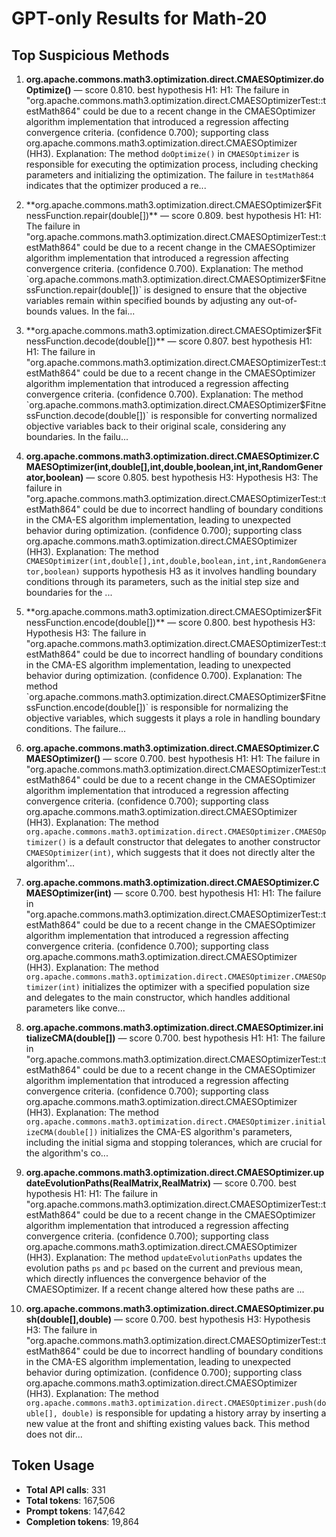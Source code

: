 # GPT-only Results for Math-20

## Top Suspicious Methods

1. **org.apache.commons.math3.optimization.direct.CMAESOptimizer.doOptimize()** — score 0.810. best hypothesis H1: H1: The failure in "org.apache.commons.math3.optimization.direct.CMAESOptimizerTest::testMath864" could be due to a recent change in the CMAESOptimizer algorithm implementation that introduced a regression affecting convergence criteria. (confidence 0.700); supporting class org.apache.commons.math3.optimization.direct.CMAESOptimizer (HH3).
    Explanation: The method `doOptimize()` in `CMAESOptimizer` is responsible for executing the optimization process, including checking parameters and initializing the optimization. The failure in `testMath864` indicates that the optimizer produced a re...

2. **org.apache.commons.math3.optimization.direct.CMAESOptimizer$FitnessFunction.repair(double[])** — score 0.809. best hypothesis H1: H1: The failure in "org.apache.commons.math3.optimization.direct.CMAESOptimizerTest::testMath864" could be due to a recent change in the CMAESOptimizer algorithm implementation that introduced a regression affecting convergence criteria. (confidence 0.700).
    Explanation: The method `org.apache.commons.math3.optimization.direct.CMAESOptimizer$FitnessFunction.repair(double[])` is designed to ensure that the objective variables remain within specified bounds by adjusting any out-of-bounds values. In the fai...

3. **org.apache.commons.math3.optimization.direct.CMAESOptimizer$FitnessFunction.decode(double[])** — score 0.807. best hypothesis H1: H1: The failure in "org.apache.commons.math3.optimization.direct.CMAESOptimizerTest::testMath864" could be due to a recent change in the CMAESOptimizer algorithm implementation that introduced a regression affecting convergence criteria. (confidence 0.700).
    Explanation: The method `org.apache.commons.math3.optimization.direct.CMAESOptimizer$FitnessFunction.decode(double[])` is responsible for converting normalized objective variables back to their original scale, considering any boundaries. In the failu...

4. **org.apache.commons.math3.optimization.direct.CMAESOptimizer.CMAESOptimizer(int,double[],int,double,boolean,int,int,RandomGenerator,boolean)** — score 0.805. best hypothesis H3: Hypothesis H3: The failure in "org.apache.commons.math3.optimization.direct.CMAESOptimizerTest::testMath864" could be due to incorrect handling of boundary conditions in the CMA-ES algorithm implementation, leading to unexpected behavior during optimization. (confidence 0.700); supporting class org.apache.commons.math3.optimization.direct.CMAESOptimizer (HH3).
    Explanation: The method `CMAESOptimizer(int,double[],int,double,boolean,int,int,RandomGenerator,boolean)` supports hypothesis H3 as it involves handling boundary conditions through its parameters, such as the initial step size and boundaries for the ...

5. **org.apache.commons.math3.optimization.direct.CMAESOptimizer$FitnessFunction.encode(double[])** — score 0.800. best hypothesis H3: Hypothesis H3: The failure in "org.apache.commons.math3.optimization.direct.CMAESOptimizerTest::testMath864" could be due to incorrect handling of boundary conditions in the CMA-ES algorithm implementation, leading to unexpected behavior during optimization. (confidence 0.700).
    Explanation: The method `org.apache.commons.math3.optimization.direct.CMAESOptimizer$FitnessFunction.encode(double[])` is responsible for normalizing the objective variables, which suggests it plays a role in handling boundary conditions. The failure...

6. **org.apache.commons.math3.optimization.direct.CMAESOptimizer.CMAESOptimizer()** — score 0.700. best hypothesis H1: H1: The failure in "org.apache.commons.math3.optimization.direct.CMAESOptimizerTest::testMath864" could be due to a recent change in the CMAESOptimizer algorithm implementation that introduced a regression affecting convergence criteria. (confidence 0.700); supporting class org.apache.commons.math3.optimization.direct.CMAESOptimizer (HH3).
    Explanation: The method `org.apache.commons.math3.optimization.direct.CMAESOptimizer.CMAESOptimizer()` is a default constructor that delegates to another constructor `CMAESOptimizer(int)`, which suggests that it does not directly alter the algorithm'...

7. **org.apache.commons.math3.optimization.direct.CMAESOptimizer.CMAESOptimizer(int)** — score 0.700. best hypothesis H1: H1: The failure in "org.apache.commons.math3.optimization.direct.CMAESOptimizerTest::testMath864" could be due to a recent change in the CMAESOptimizer algorithm implementation that introduced a regression affecting convergence criteria. (confidence 0.700); supporting class org.apache.commons.math3.optimization.direct.CMAESOptimizer (HH3).
    Explanation: The method `org.apache.commons.math3.optimization.direct.CMAESOptimizer.CMAESOptimizer(int)` initializes the optimizer with a specified population size and delegates to the main constructor, which handles additional parameters like conve...

8. **org.apache.commons.math3.optimization.direct.CMAESOptimizer.initializeCMA(double[])** — score 0.700. best hypothesis H1: H1: The failure in "org.apache.commons.math3.optimization.direct.CMAESOptimizerTest::testMath864" could be due to a recent change in the CMAESOptimizer algorithm implementation that introduced a regression affecting convergence criteria. (confidence 0.700); supporting class org.apache.commons.math3.optimization.direct.CMAESOptimizer (HH3).
    Explanation: The method `org.apache.commons.math3.optimization.direct.CMAESOptimizer.initializeCMA(double[])` initializes the CMA-ES algorithm's parameters, including the initial sigma and stopping tolerances, which are crucial for the algorithm's co...

9. **org.apache.commons.math3.optimization.direct.CMAESOptimizer.updateEvolutionPaths(RealMatrix,RealMatrix)** — score 0.700. best hypothesis H1: H1: The failure in "org.apache.commons.math3.optimization.direct.CMAESOptimizerTest::testMath864" could be due to a recent change in the CMAESOptimizer algorithm implementation that introduced a regression affecting convergence criteria. (confidence 0.700); supporting class org.apache.commons.math3.optimization.direct.CMAESOptimizer (HH3).
    Explanation: The method `updateEvolutionPaths` updates the evolution paths `ps` and `pc` based on the current and previous mean, which directly influences the convergence behavior of the CMAESOptimizer. If a recent change altered how these paths are ...

10. **org.apache.commons.math3.optimization.direct.CMAESOptimizer.push(double[],double)** — score 0.700. best hypothesis H3: Hypothesis H3: The failure in "org.apache.commons.math3.optimization.direct.CMAESOptimizerTest::testMath864" could be due to incorrect handling of boundary conditions in the CMA-ES algorithm implementation, leading to unexpected behavior during optimization. (confidence 0.700); supporting class org.apache.commons.math3.optimization.direct.CMAESOptimizer (HH3).
    Explanation: The method `org.apache.commons.math3.optimization.direct.CMAESOptimizer.push(double[], double)` is responsible for updating a history array by inserting a new value at the front and shifting existing values back. This method does not dir...


## Token Usage

- **Total API calls**: 331
- **Total tokens**: 167,506
- **Prompt tokens**: 147,642
- **Completion tokens**: 19,864
